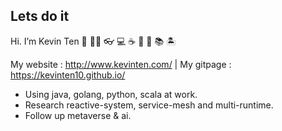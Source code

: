 ## Lets do it

Hi. I’m Kevin Ten 🤗 🧑‍💻 👓 💻 ☕ 🍵 🍺 📚 🏝

My website : http://www.kevinten.com/ | My gitpage : https://kevinten10.github.io/

+ Using java, golang, python, scala at work.
+ Research reactive-system, service-mesh and multi-runtime.
+ Follow up metaverse & ai.
